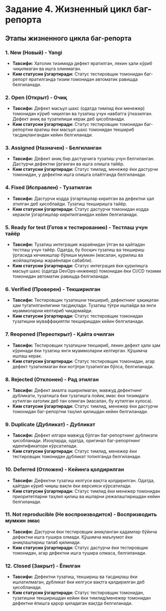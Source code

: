 # Задание 4. Жизненный цикл баг-репорта

## Этапы жизненного цикла баг-репорта

### 1. New (Новый) - Yangi
- **Тавсифи:** Хатолик тизимида дефект яратилган, лекин ҳали кўриб чиқилмаган ва ишга олинмаган.
- **Ким статусни ўзгартиради:** Статус тестировщик томонидан баг-репорт яратилганда тизим томонидан автоматик равишда белгиланади.

### 2. Open (Открыт) - Очиқ
- **Тавсифи:** Дефект масъул шахс (одатда тимлид ёки менежер) томонидан кўриб чиқилган ва тузатиш учун навбатга ўтказилган. Дефект аниқ ва тузатилиши керак деб ҳисобланади.
- **Ким статусни ўзгартиради:** Статус тестировщик томонидан баг-репортни яратиш ёки масъул шахс томонидан текшириб тасдиқлангандан кейин белгиланади.

### 3. Assigned (Назначен) - Белгиланган
- **Тавсифи:** Дефект аниқ бир дастурчига тузатиш учун белгиланган. Дастурчи дефектни ўрганган ва ишга олишга тайёр.
- **Ким статусни ўзгартиради:** Статус тимлид, менежер ёки дастурчи томонидан, у дефектни ишга олишга олаётганда белгиланади.

### 4. Fixed (Исправлен) - Тузатилган
- **Тавсифи:** Дастурчи кодда ўзгартишлар киритган ва дефектни ҳал этилган деб ҳисоблайди. Тузатиш текширишга тайёр.
- **Ким статусни ўзгартиради:** Статус дастурчи томонидан кодда керакли ўзгартишлар киритилганидан кейин белгиланади.

### 5. Ready for test (Готов к тестированию) - Тестлаш учун тайёр
- **Тавсифи:** Тузатиш интеграция жараёнидан ўтган ва қайтадан тестлаш учун тайёр. Одатда, бу босқич тузатиш ва текшириш ўртасида кечикишлар бўлиши мумкин (масалан, қурилиш ва жойлаштириш жараёнлари сабабли).
- **Ким статусни ўзгартиради:** Статус интеграция ёки қурилишга масъул шахс (одатда DevOps-инженер) томонидан ёки CI/CD тизими томонидан автоматик равишда белгиланади.

### 6. Verified (Проверен) - Текширилган
- **Тавсифи:** Тестировщик тузатишни текшириб, дефектнинг ҳақиқатан ҳам тугатилганлигини тасдиқлади. Тузатиш тўғри ишлайди ва янги муаммоларни келтириб чиқармайди.
- **Ким статусни ўзгартиради:** Статус тестировщик томонидан тузатишни муваффақиятли текширишдан кейин белгиланади.

### 7. Reopened (Переоткрыт) - Қайта очилган
- **Тавсифи:** Тестировщик тузатишни текшириб, лекин дефект ҳали ҳам кўринади ёки тузатиш янги муаммоларни келтирган. Қўшимча ишлаш керак.
- **Ким статусни ўзгартиради:** Статус тестировщик томонидан, агар дефект тузатилмаган ёки нотўғри тузатилган бўлса, белгиланади.

### 8. Rejected (Отклонен) - Рад этилган
- **Тавсифи:** Дефект амалга оширилмаган, мавжуд дефектнинг дубликати, тузатишга ёки тузатишга лойиқ эмас ёки тизимдаги кутилган хатолик деб тан олинган (масалан, бу кутилган хулоса).
- **Ким статусни ўзгартиради:** Статус тимлид, менежер ёки дастурчи томонидан баг-репортни таҳлил қилишдан кейин белгиланади.

### 9. Duplicate (Дубликат) - Дубликат
- **Тавсифи:** Дефект илгари мавжуд бўлган баг-репортнинг дубликати ҳисобланади. Изоҳларда, одатда, оригинал баг-репортнинг идентификатори кўрсатилади.
- **Ким статусни ўзгартиради:** Статус тимлид, менежер ёки тестировщик томонидан дубликат топилганда белгиланади.

### 10. Deferred (Отложен) - Кейинга қолдирилган
- **Тавсифи:** Дефектни тузатиш келгуси вақтга қолдирилган. Одатда, қайтдан кўриб чиқиш вақти ёки версияси кўрсатилади.
- **Ким статусни ўзгартиради:** Статус тимлид ёки менежер томонидан приоритетларни таҳлил қилиш ва ишларни режалаштиришдан кейин белгиланади.

### 11. Not reproducible (Не воспроизводится) - Воспризводить мумкин эмас
- **Тавсифи:** Дастурчи ёки тестировщик аниқланган қадамлар бўйича дефектни ишга тушира олмади. Қўшимча маълумот ёки аниқлаштириш талаб қилинади.
- **Ким статусни ўзгартиради:** Статус дастурчи ёки тестировщик томонидан, агар дефектни ишга тушира олмаса, белгиланади.

### 12. Closed (Закрыт) - Ёпилган
- **Тавсифи:** Дефектни тузатиш, текшириш ва тасдиқлаш ёки ишлатилмаган, дубликат ёки келгуси вақтга қалдирилган деб ҳисобланади.
- **Ким статусни ўзгартиради:** Статус тестировщик томонидан, тузатишни текширишдан кейин ёки тимлид/менежер томонидан дефектни ёпишга қарор қиладиган вақтда белгиланади.
